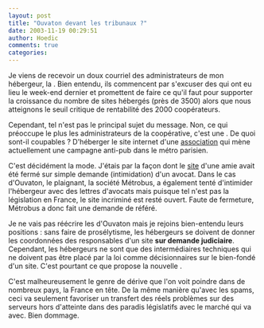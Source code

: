 ```yaml
---
layout: post
title: "Ouvaton devant les tribunaux ?"
date: 2003-11-19 00:29:51
author: Hoedic
comments: true
categories: 
---
```



Je viens de recevoir un doux courriel des administrateurs de mon hébergeur, la . Bien entendu, ils commencent par s'excuser des  qui ont eu lieu le week-end dernier et promettent de faire ce qu'il faut pour supporter la croissance du nombre de sites hébergés (près de 3500) alors que nous atteignons le seuil critique de rentabilité des 2000 coopérateurs.

Cependant, tel n'est pas le principal sujet du message. Non, ce qui préoccupe le plus les administrateurs de la coopérative, c'est une . De quoi sont-il coupables ? D'héberger le site internet d'une <a href="http://stopub.ouvaton.org/" title="Collectif Stopub">association</a> qui mène actuellement une campagne anti-pub dans le métro parisien.

C'est décidément la mode. J'étais  par la façon dont le <a href="http://www.vivreaquebec.com/" title="VivreAQuebec Censuré !">site</a> d'une amie avait été fermé sur simple demande (intimidation) d'un avocat. Dans le cas d'Ouvaton, le plaignant, la société Métrobus, a également tenté d'intimider l'hébergeur avec des lettres d'avocats mais puisque tel n'est pas la législation en France, le site incriminé est resté ouvert. Faute de fermeture, Métrobus a donc fait une demande de référé.

Je ne vais pas réécrire les  d'Ouvaton mais je rejoins bien-entendu leurs positions : sans faire de prosélytisme, les hébergeurs se doivent de donner les coordonnées des responsables d'un site **sur demande judiciaire**. Cependant, les hébergeurs ne sont que des intermédiaires techniques qui ne doivent pas être placé par la loi comme décisionnaires sur le bien-fondé d'un site. C'est pourtant ce que propose la nouvelle .

C'est malheureusement le genre de dérive que l'on voit poindre dans de nombreux pays, la France en tête. De la même manière qu'avec les spams, ceci va seulement favoriser un transfert des réels problèmes sur des serveurs hors d'atteinte dans des paradis législatifs avec le marché qui va avec. Bien dommage.